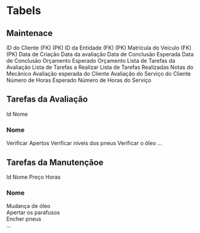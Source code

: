 # Tabels

## Maintenace

ID do Cliente (FK)  (PK)
ID da Entidade (FK) (PK) 
Matrícula do Veículo (FK) (PK)
Data de Criação
Data da avaliação
Data de Conclusão Esperada
Data de Conclusão
Orçamento Esperado
Orçamento
Lista de Tarefas da Avaliação
Lista de Tarefas a Realizar
Lista de Tarefas Realizadas
Notas do Mecânico
Avaliação esperada do Cliente
Avaliação do Serviço do Cliente
Número de Horas Esperado
Número de Horas do Serviço

## Tarefas da Avaliação
Id
Nome

### Nome
Verificar Apertos
Verificar níveis dos pneus
Verificar o óleo
...



## Tarefas da Manutençãoe
Id
Nome 
Preço 
Horas

### Nome                                             
Mudança de óleo                 
Apertar os parafusos            
Encher pneus                    
...
